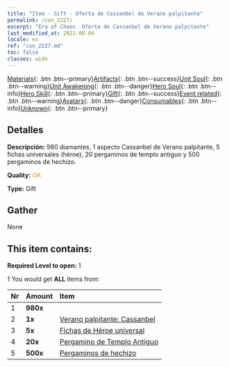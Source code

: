 ```yaml
---
title: "Item - Gift - Oferta de Cassanbel de Verano palpitante"
permalink: /con_2227/
excerpt: "Era of Chaos  Oferta de Cassanbel de Verano palpitante"
last_modified_at: 2021-08-04
locale: es
ref: "con_2227.md"
toc: false
classes: wide
---
```

 [Materials](/ItemsES/){: .btn .btn--primary}[Artifacts](/ItemsES/Artifacts/){: .btn .btn--success}[Unit Soul](/ItemsES/UnitSoul/){: .btn .btn--warning}[Unit Awakening](/ItemsES/UnitAwakening/){: .btn .btn--danger}[Hero Soul](/ItemsES/HeroSoul/){: .btn .btn--info}[Hero Skill](/ItemsES/HeroSkill/){: .btn .btn--primary}[Gift](/ItemsES/Gift/){: .btn .btn--success}[Event related](/ItemsES/Events/){: .btn .btn--warning}[Avatars](/ItemsES/Avatars/){: .btn .btn--danger}[Consumables](/ItemsES/Consumables/){: .btn .btn--info}[Unknown](/ItemsES/Unknown/){: .btn .btn--primary}

## Detalles
 **Descripción:** 980 diamantes, 1 aspecto Cassanbel de Verano palpitante, 5 fichas universales (héroe), 20 pergaminos de templo antiguo y 500 pergaminos de hechizo.

 **Quality:** <span style="color: #FF8C00">OK</span>

 **Type:** Gift

## Gather

  None

## This item contains:

 **Required Level to open:** 1

 1 You would get **ALL** items  from:

  | Nr | Amount |     Item    |
  |:---|:-------|:------------|
  | 1 |  **980x** | <i class="fas fa-gem"/> |  | 
  | 2 |  **1x** | [Verano palpitante: Cassanbel](/ItemsES/con_1080/) |  | 
  | 3 |  **5x** | [Fichas de Héroe universal](/ItemsES/her_358/) |  | 
  | 4 |  **20x** | [Pergamino de Templo Antiguo](/ItemsES/con_697/) |  | 
  | 5 |  **500x** | [Pergaminos de hechizo](/ItemsES/con_694/) |  | 
